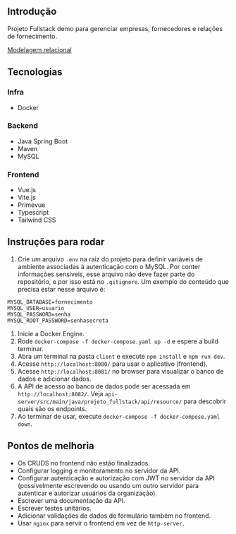 ## Introdução

Projeto Fullstack demo para gerenciar empresas, fornecedores e relações de fornecimento.

[Modelagem relacional](https://lucid.app/lucidchart/b49cb765-da30-4ad1-8be2-ec2058ff7da7/edit?invitationId=inv_47890e16-c14b-437f-84cc-b56f20415a97)

## Tecnologias

### Infra
- Docker

### Backend
- Java Spring Boot
- Maven
- MySQL

### Frontend
- Vue.js
- Vite.js
- Primevue
- Typescript
- Tailwind CSS


## Instruções para rodar

1. Crie um arquivo `.env` na raiz do projeto para definir variáveis de ambiente associadas à autenticação com o MySQL. Por conter informações sensíveis, esse arquivo não deve fazer parte do repositório, e por isso está no `.gitignore`. Um exemplo do conteúdo que precisa estar nesse arquivo é:
```
MYSQL_DATABASE=fornecimento
MYSQL_USER=usuario
MYSQL_PASSWORD=senha
MYSQL_ROOT_PASSWORD=senhasecreta
```
1. Inicie a Docker Engine.
2. Rode `docker-compose -f docker-compose.yaml up -d` e espere a build terminar.
3. Abra um terminal na pasta `client` e execute `npm install` e `npm run dev`.
4. Acesse `http://localhost:8080/` para usar o aplicativo (frontend).
5. Acesse `http://localhost:8081/` no browser para visualizar o banco de dados e adicionar dados.
6. A API de acesso ao banco de dados pode ser acessada em `http://localhost:8082/`. Veja `api-server/src/main/java/projeto_fullstack/api/resource/` para descobrir quais são os endpoints.
7. Ao terminar de usar, execute `docker-compose -f docker-compose.yaml down`.

## Pontos de melhoria
- Os CRUDS no frontend não estão finalizados.
- Configurar logging e monitoramento no servidor da API.
- Configurar autenticação e autorização com JWT no servidor da API (possivelmente escrevendo ou usando um outro servidor para autenticar e autorizar usuários da organização).
- Escrever uma documentação da API.
- Escrever testes unitários.
- Adicionar validações de dados de formulário também no frontend.
- Usar `nginx` para servir o frontend em vez de `http-server`.

